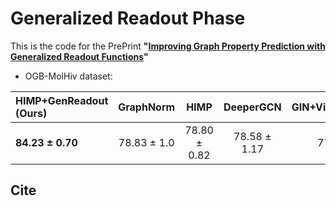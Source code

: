 # Generalized Readout Phase
This is the code for the PrePrint **"[Improving Graph Property Prediction with Generalized Readout Functions]()"**


* OGB-MolHiv dataset: 

| **HIMP+GenReadout (Ours)** | GraphNorm | HIMP | DeeperGCN | GIN+VirtualNodes |
| :------------------------- | :-------: |:---: | :-------: | ---------------: | 
| **84.23 &#177; 0.70**   | 78.83 &#177; 1.0 | 78.80 &#177; 0.82 | 78.58 &#177; 1.17 | 77.07 &#177; 1.49 |


## Cite

